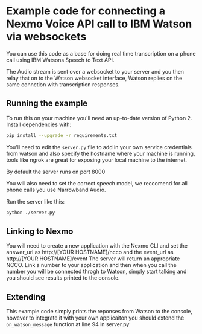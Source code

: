 # Example code for connecting a Nexmo Voice API call to IBM Watson via websockets

You can use this code as a base for doing real time transcription on a phone call using IBM Watsons Speech to Text API.

The Audio stream is sent over a websocket to your server and you then relay that on to the Watson websocket interface, Watson replies on the same connction with transcription responses.

## Running the example

To run this on your machine you'll need an up-to-date version of Python 2. Install dependencies with:

```bash
pip install --upgrade -r requirements.txt
```

You'll need to edit the `server.py` file to add in your own service credentials from watson and also specify the hostname where your machine is running, tools like ngrok are great for exposing your local machine to the internet.

By default the server runs on port 8000

You will also need to set the correct speech model, we reccomend for all phone calls you use Narrowband Audio.

Run the server like this:
```bash
python ./server.py 

```

## Linking to Nexmo 
You will need to create a new application with the Nexmo CLI and set the answer_url as http://[YOUR HOSTNAME]/ncco and the event_url as  http://[YOUR HOSTNAME]/event
The server will return an appropriate NCCO.
Link a number to your application and then when you call the number you will be connected throgh to Watson, simply start talking and you should see results printed to the console.


## Extending 
This example code simply prints the reponses from Watson to the console, however to integrate it with your own applicaiton you should extend the `on_watson_message` function at line 94 in server.py